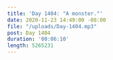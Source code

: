 ```yaml
---
title: 'Day 1404: "A monster."'
date: 2020-11-23 14:49:00 -08:00
file: "/uploads/Day-1404.mp3"
post: Day 1404
duration: '00:06:10'
length: 5265231
---
```


